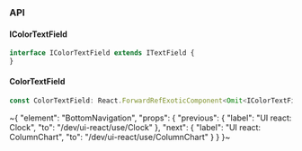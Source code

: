

### API

#### IColorTextField

```ts
interface IColorTextField extends ITextField {
}
```

#### ColorTextField

```ts
const ColorTextField: React.ForwardRefExoticComponent<Omit<IColorTextField, "ref"> & React.RefAttributes<unknown>>;
```


~{
  "element": "BottomNavigation",
  "props": {
    "previous": {
      "label": "UI react: Clock",
      "to": "/dev/ui-react/use/Clock"
    },
    "next": {
      "label": "UI react: ColumnChart",
      "to": "/dev/ui-react/use/ColumnChart"
    }
  }
}~
